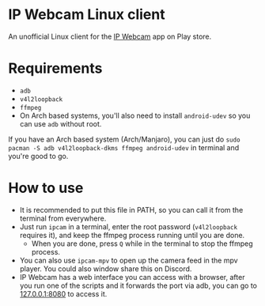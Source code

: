 # IP Webcam Linux client
An unofficial Linux client for the [IP Webcam](https://play.google.com/store/apps/details?id=com.pas.webcam) app on Play store.

# Requirements
+ `adb`
+ `v4l2loopback`
+ `ffmpeg`
+ On Arch based systems, you'll also need to install `android-udev` so you can use `adb` without root.

If you have an Arch based system (Arch/Manjaro), you can just do `sudo pacman -S adb v4l2loopback-dkms ffmpeg android-udev` in terminal and you're good to go.

# How to use
+ It is recommended to put this file in PATH, so you can call it from the terminal from everywhere.
+ Just run `ipcam` in a terminal, enter the root password (`v4l2loopback` requires it), and keep the ffmpeg process running until you are done.
  + When you are done, press `Q` while in the terminal to stop the ffmpeg process.
+ You can also use `ipcam-mpv` to open up the camera feed in the mpv player. You could also window share this on Discord.
+ IP Webcam has a web interface you can access with a browser, after you run one of the scripts and it forwards the port via adb, you can go to [127.0.0.1:8080](https://127.0.0.1:8080) to access it.
